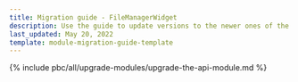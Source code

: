 ```yaml
---
title: Migration guide - FileManagerWidget
description: Use the guide to update versions to the newer ones of the FileManagerWidget module.
last_updated: May 20, 2022
template: module-migration-guide-template
---
```


{% include pbc/all/upgrade-modules/upgrade-the-api-module.md %} <!-- To edit, see /_includes/pbc/all/upgrade-modules/upgrade-the-api-module.md -->
